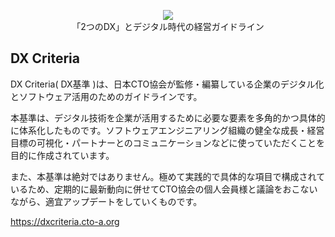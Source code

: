 
<p align="center"><img src="./image/logomark-subtitled.png">
<br />「2つのDX」とデジタル時代の経営ガイドライン</p>

## DX Criteria 
DX Criteria( DX基準 )は、日本CTO協会が監修・編纂している企業のデジタル化とソフトウェア活用のためのガイドラインです。

本基準は、デジタル技術を企業が活用するために必要な要素を多角的かつ具体的に体系化したものです。ソフトウェアエンジニアリング組織の健全な成長・経営目標の可視化・パートナーとのコミュニケーションなどに使っていただくことを目的に作成されています。

また、本基準は絶対ではありません。極めて実践的で具体的な項目で構成されているため、定期的に最新動向に併せてCTO協会の個人会員様と議論をおこないながら、適宜アップデートをしていくものです。

https://dxcriteria.cto-a.org
